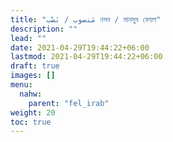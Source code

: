 ```yaml
---
title: "مَنصوب / نَصْب নসব / মানসুব ফেয়ল"
description: ""
lead: ""
date: 2021-04-29T19:44:22+06:00
lastmod: 2021-04-29T19:44:22+06:00
draft: true
images: []
menu: 
  nahw:
    parent: "fel_irab"
weight: 20
toc: true
---
```



